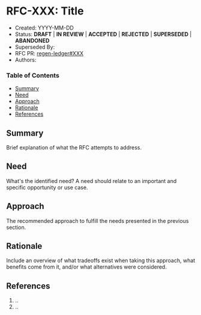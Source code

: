 # RFC-XXX: Title

- Created: YYYY-MM-DD
- Status: __DRAFT__ | __IN REVIEW__ | __ACCEPTED__ | __REJECTED__ | __SUPERSEDED__ | __ABANDONED__
- Superseded By:
- RFC PR: [regen-ledger#XXX]()
- Authors:

### Table of Contents

- [Summary](#summary)
- [Need](#need)
- [Approach](#approach)
- [Rationale](#rationale)
- [References](#references)

## Summary

Brief explanation of what the RFC attempts to address.

## Need

What's the identified need? A need should relate to an important and specific opportunity or use case.

## Approach

The recommended approach to fulfill the needs presented in the previous section.

## Rationale

Include an overview of what tradeoffs exist when taking this approach, what benefits come from it, and/or what alternatives were considered.

## References

1. ..
2. ..
